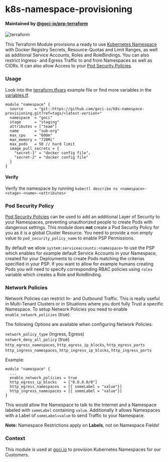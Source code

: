 # k8s-namespace-provisioning

#### Maintained by [@goci-io/prp-terraform](https://github.com/orgs/goci-io/teams/prp-terraform)

![terraform](https://github.com/goci-io/k8s-namespace-provisioning/workflows/terraform/badge.svg?branch=master)

This Terraform Module provisions a ready to use [Kubernetes Namespace](https://kubernetes.io/docs/concepts/overview/working-with-objects/namespaces/) with Docker Registry Secrets, Resource-Quotas and Limit Ranges, as well as additional Service Accounts, Roles and RoleBindings. You can also restrict Ingress- and Egress Traffic to and from Namespaces as well as CIDRs. It can also allow Access to your [Pod Security Policies](#pod-security-policy)

### Usage

Look into the [terraform.tfvars](terraform.tfvars.example) example file or find more variables in the [variables.tf](variables.tf).

```hcl
module "namespace" {
  source     = "git::https://github.com/goci-io/k8s-namespace-provisioning.git?ref=tags/<latest-version>"
  namespace  = "goci"
  stage      = "staging"
  attributes = ["team"]
  name       = "sub-org"
  max_cpu    = "600m"
  max_memory = "728Mi"
  max_pods   = 50 // hard limit
  image_pull_secrets = {
    "secret-1" = "docker config file",
    "secret-2" = "docker config file"
  }
}
```

#### Verify

Verify the namespace by running `kubectl describe ns <namespace>-<stage>-<name>-<attributes>`

### Pod Security Policy

[Pod Security Policies](https://kubernetes.io/docs/concepts/policy/pod-security-policy/) can be used to add an additional Layer of Security to your Namespaces, preventing unauthorized people to create Pods with dangerous settings. This module does **not** create a Pod Security Policy for you as it is a global Cluster Resource.
You need to provide a non empty value to `pod_security_policy_name` to enable PSP Permissions. 

By default we allow `system:serviceaccounts:<namespace>` to use the PSP which enables for example default Service Accounts in your Namespace, created for your Deployments to create Pods matching the criterias specified in your PSP. If you want to allow for example humans creating Pods you will need to specify corresponding RBAC policies using `roles` variable which creates a Role and RoleBinding.

### Network Policies

Network Policies can restrict In- and Outbound Traffic. This is really useful in Multi-Tenant Clusters or in Situations where you dont fully Trust a specific Namespace. To setup Network Policies you need to enable `enable_network_policies` (true).

The following Options are available when configuring Network Policies:

`network_policy_type` (Ingress, Egress)  
`network_deny_all_policy` (true)  
`http_egress_namespaces`, `http_egress_ip_blocks`, `http_egress_ports`   
`http_ingress_namespaces`, `http_ingress_ip_blocks`, `http_ingress_ports`   

Example:

```hcl
module "namespace" {
  ...
  enable_network_policies = true
  http_egress_ip_blocks   = ["0.0.0.0/0"]
  http_egress_namespaces  = [{ someLabel = "value"}]
  http_ingress_namespaces = [{ someLabel = "value"}]
}
```

This would allow the Namespace to talk to the Internet and a Namespace labeled with `someLabel` containing `value`.
Additionally it allows Namespaces with a Label of `someLabel=value` to send Traffic to your Namespace.

**Note:** Namespace Restrictions apply on **Labels**, not on Namespace Fields!

### Context

This module is used at [goci.io](https://goci.io) to provision Kubernetes Namespaces for our Customers.
